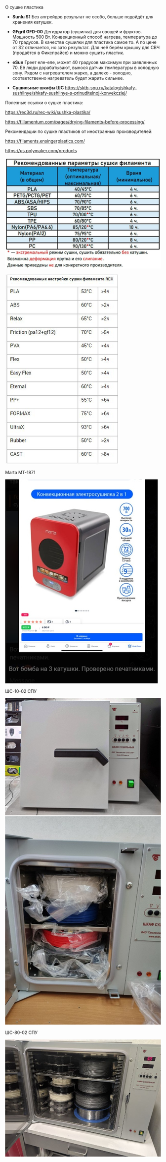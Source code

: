 О сушке пластика

+ **Sunlu S1** Без апгрейдов результат не особо, больше подойдёт для хранения катушек.

+ **GFgril GFD-00** Дегидратор (сушилка) для овощей и фруктов. Мощность 500 Вт. Конвекционный способ нагрева, температура до 70 градусов. В качестве сушилки для пластика самое то. А по цене от S2 отличается, но зато результат. Для неё берём крышку для СВЧ (продаётся в Фикспрайсе) и можно сушить пластик.

+ **eSun** Греет еле-еле, может 40 градусов максимум при заявленных 70.
Еë люди дорабатывают, вынося датчик температуры в холодную зону. Рядом с нагревателем жарко, а далеко - холодно, соответственно нагреватель будет жарить сильнее.

+ **Сушильные шкафы ШС** https://sktb-spu.ru/katalog/shkafy-sushilnye/shkafy-sushilnye-s-prinuditelnoj-konvekcziej/

Полезные ссылки о сушке пластика:

https://rec3d.ru/rec-wiki/sushka-plastika/

https://fillamentum.com/pages/drying-filaments-before-processing/

Рекомендации по сушке пластиков от иностранных производителей:

https://filaments.ensingerplastics.com/

https://us.polymaker.com/products

![Режимы_сушки](./img/Режимы_сушки.jpg)


![Режимы_сушки_REC](./img/Режимы_сушки_REC.jpg)


Marta MT-1871

![Marta_MT_1871](./img/Marta_MT_1871.jpg)


ШС-10-02 СПУ

![ШС_10_02_СПУ_0](./img/ШС_10_02_СПУ_0.jpg)
![ШС_10_02_СПУ_1](./img/ШС_10_02_СПУ_1.jpg)

ШС-80-02 СПУ

![ШС_80_02](./img/ШС_80_02.jpg)

